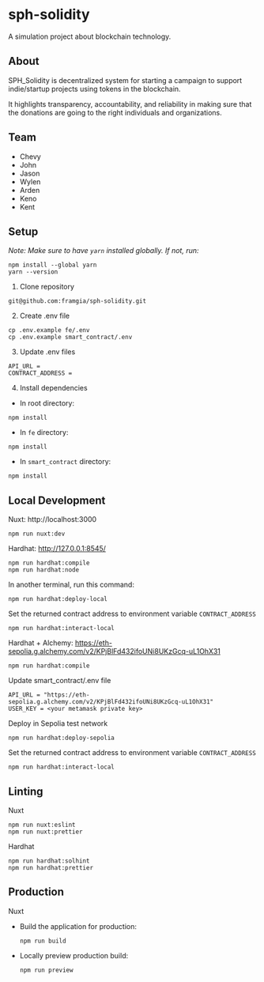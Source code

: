 # sph-solidity

A simulation project about blockchain technology.

## About

SPH_Solidity is decentralized system for starting a campaign to support indie/startup projects using tokens in the blockchain.

It highlights transparency, accountability, and reliability in making sure that the donations are going to the right individuals and organizations.

## Team

- Chevy
- John
- Jason
- Wylen
- Arden
- Keno
- Kent

## Setup

_Note: Make sure to have `yarn` installed globally. If not, run:_

```
npm install --global yarn
yarn --version
```

1. Clone repository

```
git@github.com:framgia/sph-solidity.git
```

2. Create .env file

```
cp .env.example fe/.env
cp .env.example smart_contract/.env
```

3. Update .env files

```
API_URL =
CONTRACT_ADDRESS =
```

4. Install dependencies

- In root directory:

```
npm install
```

- In `fe` directory:

```
npm install
```

- In `smart_contract` directory:

```
npm install
```

## Local Development

Nuxt: http://localhost:3000

```
npm run nuxt:dev
```

Hardhat: http://127.0.0.1:8545/

```
npm run hardhat:compile
npm run hardhat:node
```

In another terminal, run this command:

```
npm run hardhat:deploy-local
```

Set the returned contract address to environment variable `CONTRACT_ADDRESS`

```
npm run hardhat:interact-local
```

Hardhat + Alchemy: https://eth-sepolia.g.alchemy.com/v2/KPjBlFd432ifoUNi8UKzGcq-uL1OhX31

```
npm run hardhat:compile
```

Update smart_contract/.env file

```
API_URL = "https://eth-sepolia.g.alchemy.com/v2/KPjBlFd432ifoUNi8UKzGcq-uL1OhX31"
USER_KEY = <your metamask private key>
```

Deploy in Sepolia test network

```
npm run hardhat:deploy-sepolia
```

Set the returned contract address to environment variable `CONTRACT_ADDRESS`

```
npm run hardhat:interact-local
```

## Linting

Nuxt

```
npm run nuxt:eslint
npm run nuxt:prettier
```

Hardhat

```
npm run hardhat:solhint
npm run hardhat:prettier
```

## Production

Nuxt

- Build the application for production:
  ```
  npm run build
  ```
- Locally preview production build:
  ```
  npm run preview
  ```
